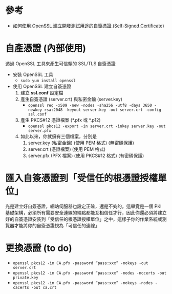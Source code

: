 # 參考
- [如何使用 OpenSSL 建立開發測試用途的自簽憑證 (Self-Signed Certificate)](https://blog.miniasp.com/post/2019/02/25/Creating-Self-signed-Certificate-using-OpenSSL?fbclid=IwAR1t3nxrOx--4yAHxoiGSyOi5RqvvHmm3UFCBt5bHKKritbWYBs3dwQHrVE)

# 自產憑證 (內部使用)
透過 OpenSSL 工具來產生可信賴的 SSL/TLS 自簽憑證
- 安裝 OpenSSL 工具
    - `sudo yum install openssl`
- 使用 OpenSSL 建立自簽憑證
    1. 建立 **ssl.conf** 設定檔
    2. 產生自簽憑證 (server.crt) 與私密金鑰 (server.key)
        - `openssl req -x509 -new -nodes -sha256 -utf8 -days 3650 -newkey rsa:2048 -keyout server.key -out server.crt -config ssl.conf`
    3. 產生 PKCS#12 憑證檔案 (*.pfx 或 *.p12)
        - `openssl pkcs12 -export -in server.crt -inkey server.key -out server.pfx`
    4. 如此以來，你就擁有三個檔案，分別是
        1. server.key (私密金鑰) (使用 PEM 格式) (無密碼保護)
        2. server.crt (憑證檔案) (使用 PEM 格式)
        3. server.pfx (PFX 檔案) (使用 PKCS#12 格式) (有密碼保護)

# 匯入自簽憑證到「受信任的根憑證授權單位」
光是建立好自簽憑證，網站伺服器也設定正確，還是不夠的。這畢竟是一個 PKI 基礎架構，必須所有需要安全連線的端點都能互相信任才行，因此你還必須將建立好的自簽憑證安裝到「受信任的根憑證授權單位」之中，這樣子你的作業系統或瀏覽器才能將你的自簽憑證視為「可信任的連線」

# 更換憑證 (to do)
- `openssl pkcs12 -in CA.pfx -password “pass:xxx” -nokeys -out server.crt`
- `openssl pkcs12 -in CA.pfx -password “pass:xxx” -nodes -nocerts -out private.key`
- `openssl pkcs12 -in CA.pfx -password “pass:xxx” -nokeys -nodes -cacerts -out ca.crt`